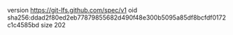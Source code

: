 version https://git-lfs.github.com/spec/v1
oid sha256:ddad2f80ed2eb77879855682d490f48e300b5095a85df8bcfdf0172c1c4585bd
size 202

